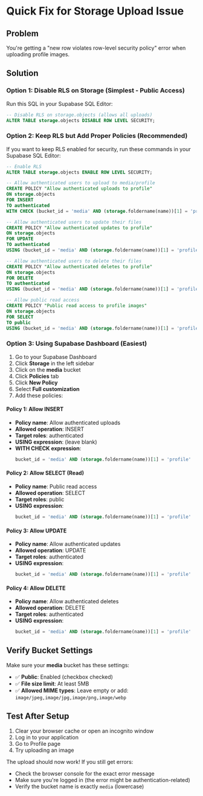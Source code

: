 # Quick Fix for Storage Upload Issue

## Problem
You're getting a "new row violates row-level security policy" error when uploading profile images.

## Solution

### Option 1: Disable RLS on Storage (Simplest - Public Access)

Run this SQL in your Supabase SQL Editor:

```sql
-- Disable RLS on storage.objects (allows all uploads)
ALTER TABLE storage.objects DISABLE ROW LEVEL SECURITY;
```

### Option 2: Keep RLS but Add Proper Policies (Recommended)

If you want to keep RLS enabled for security, run these commands in your Supabase SQL Editor:

```sql
-- Enable RLS
ALTER TABLE storage.objects ENABLE ROW LEVEL SECURITY;

-- Allow authenticated users to upload to media/profile
CREATE POLICY "Allow authenticated uploads to profile"
ON storage.objects
FOR INSERT
TO authenticated
WITH CHECK (bucket_id = 'media' AND (storage.foldername(name))[1] = 'profile');

-- Allow authenticated users to update their files
CREATE POLICY "Allow authenticated updates to profile"
ON storage.objects
FOR UPDATE
TO authenticated
USING (bucket_id = 'media' AND (storage.foldername(name))[1] = 'profile');

-- Allow authenticated users to delete their files
CREATE POLICY "Allow authenticated deletes to profile"
ON storage.objects
FOR DELETE
TO authenticated
USING (bucket_id = 'media' AND (storage.foldername(name))[1] = 'profile');

-- Allow public read access
CREATE POLICY "Public read access to profile images"
ON storage.objects
FOR SELECT
TO public
USING (bucket_id = 'media' AND (storage.foldername(name))[1] = 'profile');
```

### Option 3: Using Supabase Dashboard (Easiest)

1. Go to your Supabase Dashboard
2. Click **Storage** in the left sidebar
3. Click on the **media** bucket
4. Click **Policies** tab
5. Click **New Policy**
6. Select **Full customization**
7. Add these policies:

#### Policy 1: Allow INSERT
- **Policy name**: Allow authenticated uploads
- **Allowed operation**: INSERT
- **Target roles**: authenticated
- **USING expression**: (leave blank)
- **WITH CHECK expression**: 
  ```sql
  bucket_id = 'media' AND (storage.foldername(name))[1] = 'profile'
  ```

#### Policy 2: Allow SELECT (Read)
- **Policy name**: Public read access
- **Allowed operation**: SELECT
- **Target roles**: public
- **USING expression**: 
  ```sql
  bucket_id = 'media' AND (storage.foldername(name))[1] = 'profile'
  ```

#### Policy 3: Allow UPDATE
- **Policy name**: Allow authenticated updates
- **Allowed operation**: UPDATE
- **Target roles**: authenticated
- **USING expression**: 
  ```sql
  bucket_id = 'media' AND (storage.foldername(name))[1] = 'profile'
  ```

#### Policy 4: Allow DELETE
- **Policy name**: Allow authenticated deletes
- **Allowed operation**: DELETE
- **Target roles**: authenticated
- **USING expression**: 
  ```sql
  bucket_id = 'media' AND (storage.foldername(name))[1] = 'profile'
  ```

## Verify Bucket Settings

Make sure your **media** bucket has these settings:
- ✅ **Public**: Enabled (checkbox checked)
- ✅ **File size limit**: At least 5MB
- ✅ **Allowed MIME types**: Leave empty or add: `image/jpeg,image/jpg,image/png,image/webp`

## Test After Setup

1. Clear your browser cache or open an incognito window
2. Log in to your application
3. Go to Profile page
4. Try uploading an image

The upload should now work! If you still get errors:
- Check the browser console for the exact error message
- Make sure you're logged in (the error might be authentication-related)
- Verify the bucket name is exactly `media` (lowercase)
